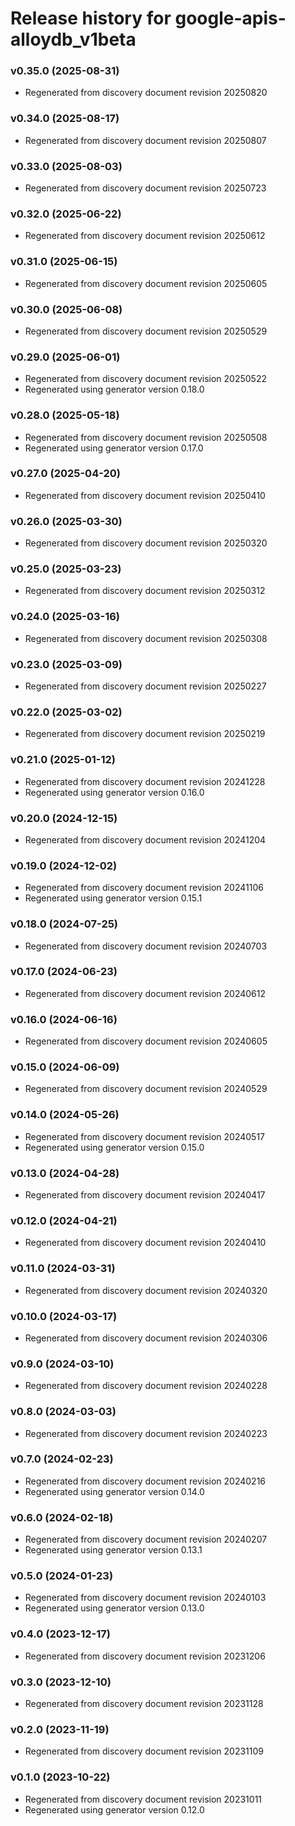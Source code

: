 # Release history for google-apis-alloydb_v1beta

### v0.35.0 (2025-08-31)

* Regenerated from discovery document revision 20250820

### v0.34.0 (2025-08-17)

* Regenerated from discovery document revision 20250807

### v0.33.0 (2025-08-03)

* Regenerated from discovery document revision 20250723

### v0.32.0 (2025-06-22)

* Regenerated from discovery document revision 20250612

### v0.31.0 (2025-06-15)

* Regenerated from discovery document revision 20250605

### v0.30.0 (2025-06-08)

* Regenerated from discovery document revision 20250529

### v0.29.0 (2025-06-01)

* Regenerated from discovery document revision 20250522
* Regenerated using generator version 0.18.0

### v0.28.0 (2025-05-18)

* Regenerated from discovery document revision 20250508
* Regenerated using generator version 0.17.0

### v0.27.0 (2025-04-20)

* Regenerated from discovery document revision 20250410

### v0.26.0 (2025-03-30)

* Regenerated from discovery document revision 20250320

### v0.25.0 (2025-03-23)

* Regenerated from discovery document revision 20250312

### v0.24.0 (2025-03-16)

* Regenerated from discovery document revision 20250308

### v0.23.0 (2025-03-09)

* Regenerated from discovery document revision 20250227

### v0.22.0 (2025-03-02)

* Regenerated from discovery document revision 20250219

### v0.21.0 (2025-01-12)

* Regenerated from discovery document revision 20241228
* Regenerated using generator version 0.16.0

### v0.20.0 (2024-12-15)

* Regenerated from discovery document revision 20241204

### v0.19.0 (2024-12-02)

* Regenerated from discovery document revision 20241106
* Regenerated using generator version 0.15.1

### v0.18.0 (2024-07-25)

* Regenerated from discovery document revision 20240703

### v0.17.0 (2024-06-23)

* Regenerated from discovery document revision 20240612

### v0.16.0 (2024-06-16)

* Regenerated from discovery document revision 20240605

### v0.15.0 (2024-06-09)

* Regenerated from discovery document revision 20240529

### v0.14.0 (2024-05-26)

* Regenerated from discovery document revision 20240517
* Regenerated using generator version 0.15.0

### v0.13.0 (2024-04-28)

* Regenerated from discovery document revision 20240417

### v0.12.0 (2024-04-21)

* Regenerated from discovery document revision 20240410

### v0.11.0 (2024-03-31)

* Regenerated from discovery document revision 20240320

### v0.10.0 (2024-03-17)

* Regenerated from discovery document revision 20240306

### v0.9.0 (2024-03-10)

* Regenerated from discovery document revision 20240228

### v0.8.0 (2024-03-03)

* Regenerated from discovery document revision 20240223

### v0.7.0 (2024-02-23)

* Regenerated from discovery document revision 20240216
* Regenerated using generator version 0.14.0

### v0.6.0 (2024-02-18)

* Regenerated from discovery document revision 20240207
* Regenerated using generator version 0.13.1

### v0.5.0 (2024-01-23)

* Regenerated from discovery document revision 20240103
* Regenerated using generator version 0.13.0

### v0.4.0 (2023-12-17)

* Regenerated from discovery document revision 20231206

### v0.3.0 (2023-12-10)

* Regenerated from discovery document revision 20231128

### v0.2.0 (2023-11-19)

* Regenerated from discovery document revision 20231109

### v0.1.0 (2023-10-22)

* Regenerated from discovery document revision 20231011
* Regenerated using generator version 0.12.0

